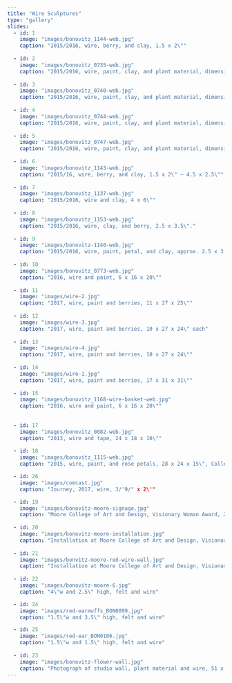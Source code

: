 ```yaml
---
title: "Wire Sculptures"
type: "gallery"
slides:
  - id: 1
    image: "images/bonovitz_1144-web.jpg"
    caption: "2015/2016, wire, berry, and clay, 1.5 x 2\""
    
  - id: 2
    image: "images/bonovitz_0735-web.jpg"
    caption: "2015/2016, wire, paint, clay, and plant material, dimensions variable"
    
  - id: 3
    image: "images/bonovitz_0740-web.jpg"
    caption: "2015/2016, wire, paint, clay, and plant material, dimensions variable"
    
  - id: 4
    image: "images/bonovitz_0744-web.jpg"
    caption: "2015/2016, wire, paint, clay, and plant material, dimensions variable"
    
  - id: 5
    image: "images/bonovitz_0747-web.jpg"
    caption: "2015/2016, wire, paint, clay, and plant material, dimensions variable"
    
  - id: 6
    image: "images/bonovitz_1143-web.jpg"
    caption: "2015/16, wire, berry, and clay, 1.5 x 2\" – 4.5 x 2.5\""
    
  - id: 7
    image: "images/bonovitz_1137-web.jpg"
    caption: "2015/2016, wire and clay, 4 x 6\""
    
  - id: 8
    image: "images/bonovitz_1153-web.jpg"
    caption: "2015/2016, wire, clay, and berry, 2.5 x 3.5\"."
    
  - id: 9
    image: "images/bonovitz-1140-web.jpg"
    caption: "2015/2016, wire, paint, petal, and clay, approx. 2.5 x 3.5\""
    
  - id: 10
    image: "images/bonovitz_0773-web.jpg"
    caption: "2016, wire and paint, 6 x 16 x 20\""
    
  - id: 11
    image: "images/wire-2.jpg"
    caption: "2017, wire, paint and berries, 11 x 27 x 25\""
    
  - id: 12
    image: "images/wire-3.jpg"
    caption: "2017, wire, paint and berries, 10 x 27 x 24\" each"
    
  - id: 13
    image: "images/wire-4.jpg"
    caption: "2017, wire, paint and berries, 10 x 27 x 24\""
    
  - id: 14
    image: "images/wire-1.jpg"
    caption: "2017, wire, paint and berries, 17 x 31 x 31\""
    
  - id: 15
    image: "images/bonovitz_1168-wire-basket-web.jpg"
    caption: "2016, wire and paint, 6 x 16 x 20\""
    
    
  - id: 17
    image: "images/bonovitz_0882-web.jpg"
    caption: "2013, wire and tape, 24 x 18 x 16\""
    
  - id: 18
    image: "images/bonovitz_1115-web.jpg"
    caption: "2015, wire, paint, and rose petals, 28 x 24 x 15\", Collection Temple University, Philadelphia, PA"

  - id: 26
    image: "images/comcast.jpg"
    caption: "Journey, 2017, wire, 3/'9/" x 2\'"

  - id: 19
    image: "images/bonovitz-moore-signage.jpg"
    caption: "Moore College of Art and Design, Visionary Woman Award, 2019"
    
  - id: 20
    image: "images/bonovitz-moore-installation.jpg"
    caption: "Installation at Moore College of Art and Design, Visionary Woman Award, 2019"
    
  - id: 21
    image: "images/bonvitz-moore-red-wire-wall.jpg"
    caption: "Installation at Moore College of Art and Design, Visionary Woman Award, 2019"
  
  - id: 22
    image: "images/bonovitz-moore-6.jpg"
    caption: "4\"w and 2.5\" high, felt and wire"

  - id: 24
    image: "images/red-earmuffs_BON0099.jpg"
    caption: "1.5\"w and 3.5\" high, felt and wire"

  - id: 25
    image: "images/red-ear_BON0106.jpg"
    caption: "1.5\"w and 1.5\" high, felt and wire"
    
  - id: 23
    image: "images/bonovitz-flower-wall.jpg"
    caption: "Photograph of studio wall, plant material and wire, 51 x 66\""
---
```

